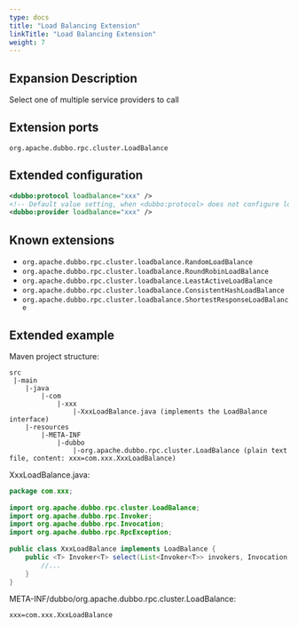 ```yaml
---
type: docs
title: "Load Balancing Extension"
linkTitle: "Load Balancing Extension"
weight: 7
---
```


## Expansion Description

Select one of multiple service providers to call

## Extension ports

`org.apache.dubbo.rpc.cluster.LoadBalance`

## Extended configuration

```xml
<dubbo:protocol loadbalance="xxx" />
<!-- Default value setting, when <dubbo:protocol> does not configure loadbalance, use this configuration -->
<dubbo:provider loadbalance="xxx" />
```

## Known extensions

* `org.apache.dubbo.rpc.cluster.loadbalance.RandomLoadBalance`
* `org.apache.dubbo.rpc.cluster.loadbalance.RoundRobinLoadBalance`
* `org.apache.dubbo.rpc.cluster.loadbalance.LeastActiveLoadBalance`
* `org.apache.dubbo.rpc.cluster.loadbalance.ConsistentHashLoadBalance`
* `org.apache.dubbo.rpc.cluster.loadbalance.ShortestResponseLoadBalance`

## Extended example

Maven project structure:

```
src
 |-main
    |-java
        |-com
            |-xxx
                |-XxxLoadBalance.java (implements the LoadBalance interface)
    |-resources
        |-META-INF
            |-dubbo
                |-org.apache.dubbo.rpc.cluster.LoadBalance (plain text file, content: xxx=com.xxx.XxxLoadBalance)
```

XxxLoadBalance.java:

```java
package com.xxx;
 
import org.apache.dubbo.rpc.cluster.LoadBalance;
import org.apache.dubbo.rpc.Invoker;
import org.apache.dubbo.rpc.Invocation;
import org.apache.dubbo.rpc.RpcException;
 
public class XxxLoadBalance implements LoadBalance {
    public <T> Invoker<T> select(List<Invoker<T>> invokers, Invocation invocation) throws RpcException {
        //...
    }
}
```

META-INF/dubbo/org.apache.dubbo.rpc.cluster.LoadBalance:

```properties
xxx=com.xxx.XxxLoadBalance
```
